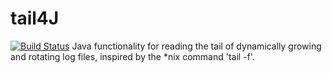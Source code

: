 # tail4J
[![Build Status](https://travis-ci.com/arthurpicht/tail4J.svg?branch=master)](https://travis-ci.com/arthurpicht)
Java functionality for reading the tail of dynamically growing and rotating log files, inspired by the *nix command 'tail -f'.
